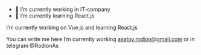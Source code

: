 
- 🔭 I’m currently working in IT-company
- 🌱 I’m currently learning React.js

I’m currently working on Vue.js and learning React.js

You can write me here I’m currently working asatov.rodion@gmail.com or in telegram @RodionAs 

